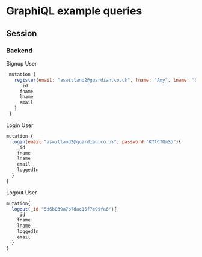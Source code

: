 # GraphiQL example queries

## Session 

### Backend
Signup User
```js
 mutation {
   register(email: "aswitland2@guardian.co.uk", fname: "Amy", lname: "Switland", password: "K7fCTQmSo", password2: "K7fCTQmSo") {
     _id
     fname
     lname
     email
   }
 }
```

Login User
```js
mutation {
  login(email:"aswitland2@guardian.co.uk", password:"K7fCTQmSo"){
    _id
    fname
    lname
    email
    loggedIn
  }
}
```

Logout User
```js
mutation{
  logout(_id:"5d6b039a7b7dac15f7e99fa6"){
    _id
    fname
    lname
    loggedIn
    email
  }
}
```